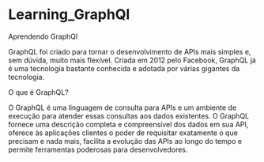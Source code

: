 # Learning_GraphQl
Aprendendo GraphQl

GraphQL foi criado para tornar o desenvolvimento de APIs mais simples e, sem dúvida, muito mais flexível.  Criada em 2012 pelo Facebook, GraphQL já é uma tecnologia bastante conhecida e adotada por várias gigantes da tecnologia.

O que é GraphQL?

O GraphQL é uma linguagem de consulta para APIs e um ambiente de execução para atender essas consultas aos dados existentes. O GraphQL fornece uma descrição completa e compreensível dos dados em sua API, oferece às aplicações clientes o poder de requisitar exatamente o que precisam e nada mais, facilita a evolução das APIs ao longo do tempo e permite ferramentas poderosas para desenvolvedores.
